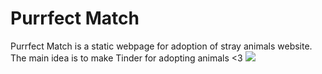 # Purrfect Match
 Purrfect Match is a static webpage for adoption of stray animals website. The main idea is to make Tinder for adopting animals <3
![](screenshot.PNG)
